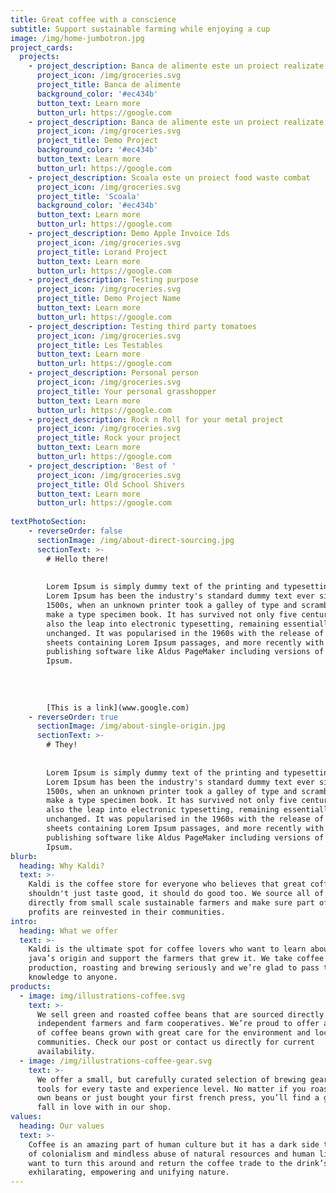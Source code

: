 ```yaml
---
title: Great coffee with a conscience
subtitle: Support sustainable farming while enjoying a cup
image: /img/home-jumbotron.jpg
project_cards:
  projects:
    - project_description: Banca de alimente este un proiect realizate de Food Waste Combat
      project_icon: /img/groceries.svg
      project_title: Banca de alimente
      background_color: '#ec434b'
      button_text: Learn more
      button_url: https://google.com
    - project_description: Banca de alimente este un proiect realizate de Food Waste Combat
      project_icon: /img/groceries.svg
      project_title: Demo Project
      background_color: '#ec434b'
      button_text: Learn more
      button_url: https://google.com
    - project_description: Scoala este un proiect food waste combat
      project_icon: /img/groceries.svg
      project_title: 'Scoala'
      background_color: '#ec434b'
      button_text: Learn more
      button_url: https://google.com
    - project_description: Demo Apple Invoice Ids
      project_icon: /img/groceries.svg
      project_title: Lorand Project
      button_text: Learn more
      button_url: https://google.com
    - project_description: Testing purpose
      project_icon: /img/groceries.svg
      project_title: Demo Project Name
      button_text: Learn more
      button_url: https://google.com
    - project_description: Testing third party tomatoes
      project_icon: /img/groceries.svg
      project_title: Les Testables
      button_text: Learn more
      button_url: https://google.com
    - project_description: Personal person
      project_icon: /img/groceries.svg
      project_title: Your personal grasshopper
      button_text: Learn more
      button_url: https://google.com
    - project_description: Rock n Roll for your metal project
      project_icon: /img/groceries.svg
      project_title: Rock your project
      button_text: Learn more
      button_url: https://google.com
    - project_description: 'Best of '
      project_icon: /img/groceries.svg
      project_title: Old School Shivers
      button_text: Learn more
      button_url: https://google.com
      
textPhotoSection:
    - reverseOrder: false
      sectionImage: /img/about-direct-sourcing.jpg
      sectionText: >-
        # Hello there!
    
    
        Lorem Ipsum is simply dummy text of the printing and typesetting industry.
        Lorem Ipsum has been the industry's standard dummy text ever since the
        1500s, when an unknown printer took a galley of type and scrambled it to
        make a type specimen book. It has survived not only five centuries, but
        also the leap into electronic typesetting, remaining essentially
        unchanged. It was popularised in the 1960s with the release of Letraset
        sheets containing Lorem Ipsum passages, and more recently with desktop
        publishing software like Aldus PageMaker including versions of Lorem
        Ipsum.
    
    
    
    
        [This is a link](www.google.com)
    - reverseOrder: true
      sectionImage: /img/about-single-origin.jpg
      sectionText: >-
        # They!
    
    
        Lorem Ipsum is simply dummy text of the printing and typesetting industry.
        Lorem Ipsum has been the industry's standard dummy text ever since the
        1500s, when an unknown printer took a galley of type and scrambled it to
        make a type specimen book. It has survived not only five centuries, but
        also the leap into electronic typesetting, remaining essentially
        unchanged. It was popularised in the 1960s with the release of Letraset
        sheets containing Lorem Ipsum passages, and more recently with desktop
        publishing software like Aldus PageMaker including versions of Lorem
        Ipsum.
blurb:
  heading: Why Kaldi?
  text: >-
    Kaldi is the coffee store for everyone who believes that great coffee
    shouldn't just taste good, it should do good too. We source all of our beans
    directly from small scale sustainable farmers and make sure part of the
    profits are reinvested in their communities.
intro:
  heading: What we offer
  text: >-
    Kaldi is the ultimate spot for coffee lovers who want to learn about their
    java’s origin and support the farmers that grew it. We take coffee
    production, roasting and brewing seriously and we’re glad to pass that
    knowledge to anyone.
products:
  - image: img/illustrations-coffee.svg
    text: >-
      We sell green and roasted coffee beans that are sourced directly from
      independent farmers and farm cooperatives. We’re proud to offer a variety
      of coffee beans grown with great care for the environment and local
      communities. Check our post or contact us directly for current
      availability.
  - image: /img/illustrations-coffee-gear.svg
    text: >-
      We offer a small, but carefully curated selection of brewing gear and
      tools for every taste and experience level. No matter if you roast your
      own beans or just bought your first french press, you’ll find a gadget to
      fall in love with in our shop.
values:
  heading: Our values
  text: >-
    Coffee is an amazing part of human culture but it has a dark side too – one
    of colonialism and mindless abuse of natural resources and human lives. We
    want to turn this around and return the coffee trade to the drink’s
    exhilarating, empowering and unifying nature.
---
```


